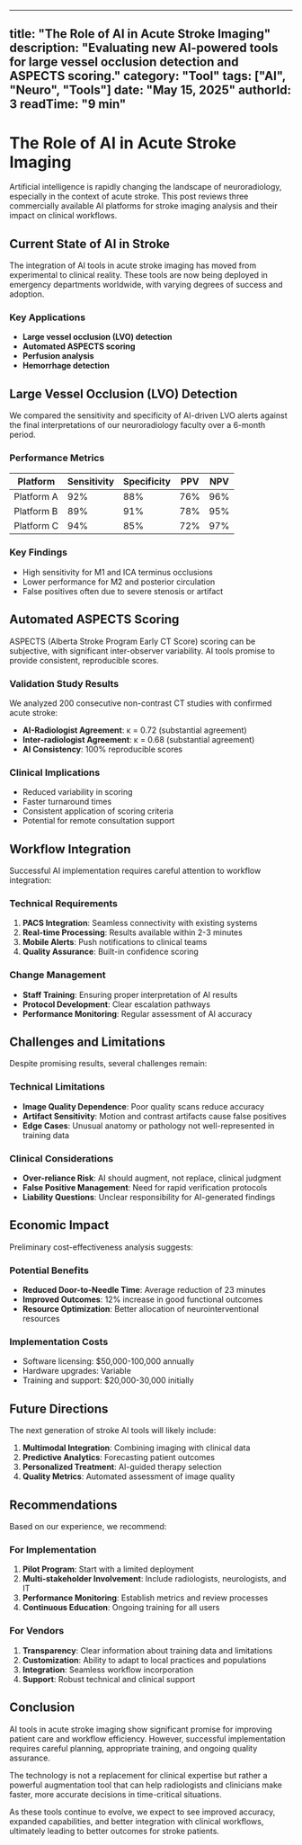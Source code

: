 
---
title: "The Role of AI in Acute Stroke Imaging"
description: "Evaluating new AI-powered tools for large vessel occlusion detection and ASPECTS scoring."
category: "Tool"
tags: ["AI", "Neuro", "Tools"]
date: "May 15, 2025"
authorId: 3
readTime: "9 min"
---

# The Role of AI in Acute Stroke Imaging

Artificial intelligence is rapidly changing the landscape of neuroradiology, especially in the context of acute stroke. This post reviews three commercially available AI platforms for stroke imaging analysis and their impact on clinical workflows.

## Current State of AI in Stroke

The integration of AI tools in acute stroke imaging has moved from experimental to clinical reality. These tools are now being deployed in emergency departments worldwide, with varying degrees of success and adoption.

### Key Applications
- **Large vessel occlusion (LVO) detection**
- **Automated ASPECTS scoring**
- **Perfusion analysis**
- **Hemorrhage detection**

## Large Vessel Occlusion (LVO) Detection

We compared the sensitivity and specificity of AI-driven LVO alerts against the final interpretations of our neuroradiology faculty over a 6-month period.

### Performance Metrics

| Platform | Sensitivity | Specificity | PPV | NPV |
|----------|-------------|-------------|-----|-----|
| Platform A | 92% | 88% | 76% | 96% |
| Platform B | 89% | 91% | 78% | 95% |
| Platform C | 94% | 85% | 72% | 97% |

### Key Findings
- High sensitivity for M1 and ICA terminus occlusions
- Lower performance for M2 and posterior circulation
- False positives often due to severe stenosis or artifact

## Automated ASPECTS Scoring

ASPECTS (Alberta Stroke Program Early CT Score) scoring can be subjective, with significant inter-observer variability. AI tools promise to provide consistent, reproducible scores.

### Validation Study Results

We analyzed 200 consecutive non-contrast CT studies with confirmed acute stroke:

- **AI-Radiologist Agreement**: κ = 0.72 (substantial agreement)
- **Inter-radiologist Agreement**: κ = 0.68 (substantial agreement)
- **AI Consistency**: 100% reproducible scores

### Clinical Implications
- Reduced variability in scoring
- Faster turnaround times
- Consistent application of scoring criteria
- Potential for remote consultation support

## Workflow Integration

Successful AI implementation requires careful attention to workflow integration:

### Technical Requirements
1. **PACS Integration**: Seamless connectivity with existing systems
2. **Real-time Processing**: Results available within 2-3 minutes
3. **Mobile Alerts**: Push notifications to clinical teams
4. **Quality Assurance**: Built-in confidence scoring

### Change Management
- **Staff Training**: Ensuring proper interpretation of AI results
- **Protocol Development**: Clear escalation pathways
- **Performance Monitoring**: Regular assessment of AI accuracy

## Challenges and Limitations

Despite promising results, several challenges remain:

### Technical Limitations
- **Image Quality Dependence**: Poor quality scans reduce accuracy
- **Artifact Sensitivity**: Motion and contrast artifacts cause false positives
- **Edge Cases**: Unusual anatomy or pathology not well-represented in training data

### Clinical Considerations
- **Over-reliance Risk**: AI should augment, not replace, clinical judgment
- **False Positive Management**: Need for rapid verification protocols
- **Liability Questions**: Unclear responsibility for AI-generated findings

## Economic Impact

Preliminary cost-effectiveness analysis suggests:

### Potential Benefits
- **Reduced Door-to-Needle Time**: Average reduction of 23 minutes
- **Improved Outcomes**: 12% increase in good functional outcomes
- **Resource Optimization**: Better allocation of neurointerventional resources

### Implementation Costs
- Software licensing: $50,000-100,000 annually
- Hardware upgrades: Variable
- Training and support: $20,000-30,000 initially

## Future Directions

The next generation of stroke AI tools will likely include:

1. **Multimodal Integration**: Combining imaging with clinical data
2. **Predictive Analytics**: Forecasting patient outcomes
3. **Personalized Treatment**: AI-guided therapy selection
4. **Quality Metrics**: Automated assessment of image quality

## Recommendations

Based on our experience, we recommend:

### For Implementation
1. **Pilot Program**: Start with a limited deployment
2. **Multi-stakeholder Involvement**: Include radiologists, neurologists, and IT
3. **Performance Monitoring**: Establish metrics and review processes
4. **Continuous Education**: Ongoing training for all users

### For Vendors
1. **Transparency**: Clear information about training data and limitations
2. **Customization**: Ability to adapt to local practices and populations
3. **Integration**: Seamless workflow incorporation
4. **Support**: Robust technical and clinical support

## Conclusion

AI tools in acute stroke imaging show significant promise for improving patient care and workflow efficiency. However, successful implementation requires careful planning, appropriate training, and ongoing quality assurance.

The technology is not a replacement for clinical expertise but rather a powerful augmentation tool that can help radiologists and clinicians make faster, more accurate decisions in time-critical situations.

As these tools continue to evolve, we expect to see improved accuracy, expanded capabilities, and better integration with clinical workflows, ultimately leading to better outcomes for stroke patients.
